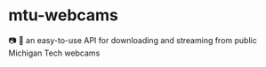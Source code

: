 # mtu-webcams
📷 🚨 an easy-to-use API for downloading and streaming from public Michigan Tech webcams
